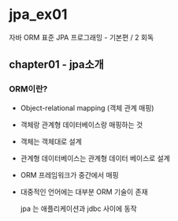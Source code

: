 # jpa_ex01

자바 ORM 표준 JPA 프로그래밍 - 기본편 / 2 회독

## chapter01 - jpa소개

### ORM이란?

- Object-relational mapping (객체 관계 매핑)
- 객체랑 관계형 데이터베이스랑 매핑하는 것
- 객체는 객체대로 설계
- 관계형 데이터베이스는 관계형 데이터 베이스로 설계
- ORM 프레임워크가 중간에서 매핑
- 대중적인 언어에는 대부분 ORM 기술이 존재


    jpa 는 애플리케이션과 jdbc 사이에 동작









